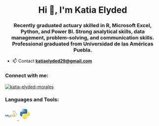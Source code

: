 <h1 align="center">Hi 👋, I'm Katia Elyded</h1>
<h3 align="center">Recently graduated actuary skilled in R, Microsoft Excel, Python, and Power BI. Strong analytical skills, data management, problem-solving, and communication skills. Professional graduated from Universidad de las Américas Puebla.</h3>

- 📫 Contact **katiaelyded29@gmail.com**

<h3 align="left">Connect with me:</h3>
<p align="left">
<a href="https://linkedin.com/in/katia-elyded-morales" target="blank"><img align="center" src="https://raw.githubusercontent.com/rahuldkjain/github-profile-readme-generator/master/src/images/icons/Social/linked-in-alt.svg" alt="katia-elyded-morales" height="30" width="40" /></a>
</p>

<h3 align="left">Languages and Tools:</h3>
<p align="left"> <a href="https://www.mysql.com/" target="_blank" rel="noreferrer"> <img src="https://raw.githubusercontent.com/devicons/devicon/master/icons/mysql/mysql-original-wordmark.svg" alt="mysql" width="40" height="40"/> </a> <a href="https://www.python.org" target="_blank" rel="noreferrer"> <img src="https://raw.githubusercontent.com/devicons/devicon/master/icons/python/python-original.svg" alt="python" width="40" height="40"/> </a> </p>
